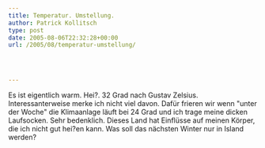 ```yaml
---
title: Temperatur. Umstellung.
author: Patrick Kollitsch
type: post
date: 2005-08-06T22:32:28+00:00
url: /2005/08/temperatur-umstellung/




---
```

Es ist eigentlich warm. Hei?. 32 Grad nach Gustav Zelsius. Interessanterweise merke ich nicht viel davon. Dafür frieren wir wenn "unter der Woche" die Klimaanlage läuft bei 24 Grad und ich trage meine dicken Laufsocken. Sehr bedenklich. Dieses Land hat Einflüsse auf meinen Körper, die ich nicht gut hei?en kann. Was soll das nächsten Winter nur in Island werden?